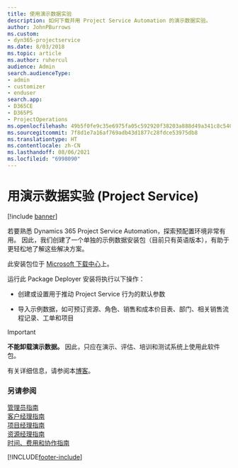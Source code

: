 ```yaml
---
title: 使用演示数据实验
description: 如何下载并用 Project Service Automation 的演示数据实验。
author: JohnPBurrows
ms.custom:
- dyn365-projectservice
ms.date: 8/03/2018
ms.topic: article
ms.author: ruhercul
audience: Admin
search.audienceType:
- admin
- customizer
- enduser
search.app:
- D365CE
- D365PS
- ProjectOperations
ms.openlocfilehash: 49b5f0fe9c35e6975fa05c592920f38203a888d49a341c8c54005c4bdb3a0786
ms.sourcegitcommit: 7f8d1e7a16af769adb43d1877c28fdce53975db8
ms.translationtype: HT
ms.contentlocale: zh-CN
ms.lasthandoff: 08/06/2021
ms.locfileid: "6998090"
---
```

# <a name="experiment-with-demo-data-project-service"></a>用演示数据实验 (Project Service)

[!include [banner](../includes/psa-now-project-operations.md)]

若要熟悉 Dynamics 365 Project Service Automation，探索预配置环境非常有用。 因此，我们创建了一个单独的示例数据安装包（目前只有英语版本），有助于更轻松地了解这些解决方案。 

此安装包位于 [Microsoft 下载中心](https://go.microsoft.com/fwlink/?linkid=859966)上。  

运行此 Package Deployer 安装将执行以下操作： 
  
-   创建或设置用于推动 Project Service 行为的默认参数  
  
-   导入示例数据，如可预订资源、角色、销售和成本价目表、部门、相关销售流程记录、工单和项目    
  
> [!IMPORTANT]
> **不能卸载演示数据。** 因此，只应在演示、评估、培训和测试系统上使用此软件包。

有关详细信息，请参阅本[博客](https://blogs.msdn.microsoft.com/crm/2017/10/24/microsoft-dynamics-365-for-field-service-and-project-service-automation-sample-data)。





  
### <a name="see-also"></a>另请参阅  
 [管理员指南](../psa/admin-guide.md)   
 [客户经理指南](../psa/account-manager-guide.md)   
 [项目经理指南](../psa/project-manager-guide.md)   
 [资源经理指南](../psa/resource-manager-guide.md)   
 [时间、费用和协作指南](../psa/time-expense-collaboration-guide.md)


[!INCLUDE[footer-include](../includes/footer-banner.md)]
